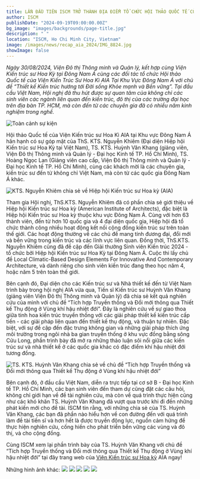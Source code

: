 ```yaml
---
title: LẦN ĐẦU TIÊN ISCM TRỞ THÀNH ĐỊA ĐIỂM TỔ CHỨC HỘI THẢO QUỐC TẾ CỦA HIỆP HỘI KIẾN TRÚC SƯ HOA KÌ AIA TẠI KHU VỰC ĐÔNG NAM Á
author: ISCM
publishDate: "2024-09-19T09:00:00.00Z"
bg_image: "images/backgrounds/page-title.jpg"
description: " "
location: "ISCM, Ho Chi Minh City, Vietnam"
image: /images/news/recap_aia_2024/IMG_8824.jpg
showImage: false
---
```


*Ngày 30/08/2024, Viện Đô thị Thông minh và Quản lý, kết hợp cùng Viện Kiến trúc sư Hoa Kỳ tại Đông Nam Á cùng các đối tác tổ chức Hội thảo Quốc tế của Viện Kiến Trúc Sư Hoa Kì AIA Tại Khu Vực Đông Nam Á với chủ đề “Thiết kế Kiến trúc hướng tới Đời sống Khỏe mạnh và Bền vững”. Tại đầu cầu Việt Nam, Hội nghị đã thu hút được sự quan tâm của không chỉ các sinh viên các ngành liên quan đến kiến trúc, đô thị của các trường đại học trên địa bàn TP. HCM, mà còn đến từ các chuyên gia đã có nhiều năm kinh nghiệm trong nghề.*

![Toàn cảnh sự kiện](/images/news/recap_aia_2024/IMG_8824.jpg)

Hội thảo Quốc tế của Viện Kiến trúc sư Hoa Kì AIA tại Khu vực Đông Nam Á hân hạnh có sự góp mặt của ThS. KTS. Nguyễn Khiêm (Đại diện Hiệp hội Kiến trúc sư Hoa Kỳ tại Việt Nam), TS. KTS. Huỳnh Văn Khang (giảng viên, Viện Đô thị Thông minh và Quản lý - Đại học Kinh tế TP. Hồ Chí Minh), TS. Hoàng Ngọc Lan (Giảng viên cao cấp, Viện Đô thị Thông minh và Quản lý - Đại học Kinh tế TP. Hồ Chí Minh), cùng các khách mời là các chuyên gia, kiến trúc sư đến từ không chỉ Việt Nam, mà còn từ các quốc gia Đông Nam Á khác.

![KTS. Nguyễn Khiêm chia sẻ về  Hiệp hội Kiến trúc sư Hoa kỳ (AIA)](/images/news/recap_aia_2024/IMG_8801.jpg)

Tham gia Hội nghị, ThS.KTS. Nguyễn Khiêm đã có phần chia sẻ giới thiệu về Hiệp hội Kiến trúc sư Hoa kỳ (American Institute of Architects), đặc biệt là Hiệp hội Kiến trúc sư Hoa kỳ thuộc khu vực Đông Nam Á. Cùng với hơn 63 thành viên, đến từ hơn 10 quốc gia và 4 đại diện quốc gia, Hiệp hội đã tổ chức thành công nhiều hoạt động kết nối cộng đồng kiến trúc sư trên toàn thế giới. Các hoạt động thường về các chủ đề mang tính đương đại, đổi mới và bền vững trong kiến trúc và các lĩnh vực liên quan. Đồng thời, ThS.KTS. Nguyễn Khiêm cũng đã đề cập đến Giải thưởng Sinh viên Kiến trúc 2024 - tổ chức bởi Hiệp hội Kiến trúc sư Hoa Kỳ tại Đông Nam Á. Cuộc thi lấy chủ đề Local Climatic-Based Design Elements For Innovative And Contemporary Architecture, và dành riêng cho sinh viên kiến trúc đang theo học năm 4, hoặc năm 5 trên toàn thế giới.

Bên cạnh đó, Đại diện cho các Kiến trúc sư và Nhà thiết kế đến từ Việt Nam trình bày trong hội nghị AIA vừa qua, Tiến sĩ Kiến trúc sư Huỳnh Văn Khang (giảng viên Viện Đô thị Thông minh và Quản lý) đã chia sẻ kết quả nghiên cứu của mình với chủ đề “Tích hợp Truyền thống và Đổi mới thông qua Thiết kế Thụ động ở Vùng khí hậu nhiệt đới”. Đây là nghiên cứu về sự giao thoa giữa tinh hoa kiến trúc truyền thống với các giải pháp thiết kế kiến trúc cấp tiến - các giải pháp liên quan đến thiết kế thụ động, và thuận tự nhiên. Đặc biệt, với sự đề cập đến đặc trưng không gian và những giải pháp thích ứng môi trường trong ngôi nhà ba gian truyền thống ở khu vực đồng bằng sông Cửu Long, phần trình bày đã mở ra những thảo luận sôi nổi giữa các kiến trúc sư và nhà thiết kế ở các quốc gia khác có đặc điểm khí hậu nhiệt đới tương đồng. 

![TS. KTS. Huỳnh Văn Khang chia sẻ về chủ đề “Tích hợp Truyền thống và Đổi mới thông qua Thiết kế Thụ động ở Vùng khí hậu nhiệt đới”](/images/news/recap_aia_2024/IMG_8874.jpg)

Bên cạnh đó, ở đầu cầu Việt Nam, diễn ra trực tiếp tại cơ sở B - Đại học Kinh tế TP. Hồ Chí Minh, các bạn sinh viên đến tham dự cũng đặt các câu hỏi, không chỉ giới hạn về đề tài nghiên cứu, mà còn về quá trình thực hiện cũng như các khó khăn TS. Huỳnh Văn Khang đã vượt qua trước khi đi đến những phát kiến mới cho đề tài. ISCM tin rằng, với những chia sẻ của TS. Huỳnh Văn Khang, các bạn đã phần nào hiểu hơn về con đường đến với quá trình làm đề tài tiến sĩ và hơn hết là được truyền động lực, nguồn cảm hứng để thực hiện nghiên cứu, cống hiến cho phát triển bền vững các vùng và đô thị, và cho cộng đồng.

Cùng ISCM xem lại phần trình bày của TS. Huỳnh Văn Khang với chủ đề “Tích hợp Truyền thống và Đổi mới thông qua Thiết kế Thụ động ở Vùng khí hậu nhiệt đới” tại đây trang web của [Viện Kiến trúc sư Hoa kỳ](https://www.aiainternational.org/online-lectures-calendar/2024/8/30/aia-southeast-asia-manila-conference-merging-tradition-and-innovation-through-passive-design-in-tropical-climate?fbclid=IwY2xjawFLcHRleHRuA2FlbQIxMAABHQC4VAt5_WxSD8g9wybLVqeU9SrWPyTGe4ixvd5wcEX2Z5Z3zIH9SRnPgg_aem_THhuz3Lh9B5YBZ9nihSQtw) AIA ngay!

Những hình ảnh khác:
![](/images/news/recap_aia_2024/IMG_8894.jpg)
![](/images/news/recap_aia_2024/IMG_8883.jpg)
![](/images/news/recap_aia_2024/IMG_8878.jpg)
![](/images/news/recap_aia_2024/IMG_8849.jpg)
![](/images/news/recap_aia_2024/IMG_8890.jpg)
